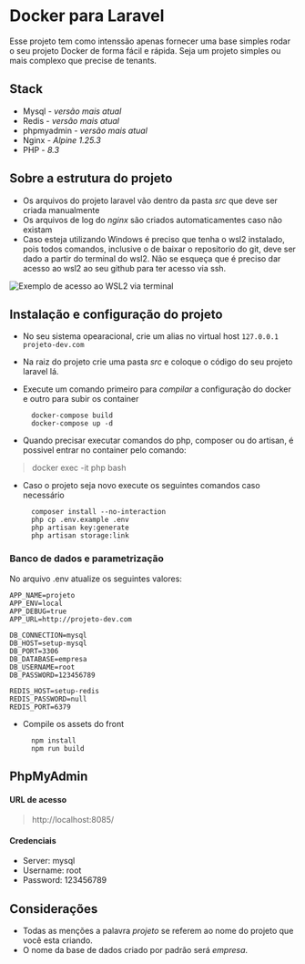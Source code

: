 # Docker para Laravel
Esse projeto tem como intenssão apenas fornecer uma base simples rodar o seu projeto Docker de forma fácil e rápida. Seja um projeto simples ou mais complexo que precise de tenants.

## Stack
- Mysql - *versão mais atual*
- Redis - *versão mais atual*
- phpmyadmin - *versão mais atual*
- Nginx - *Alpine 1.25.3*
- PHP - *8.3*

## Sobre a estrutura do projeto
 - Os arquivos do projeto laravel vão dentro da pasta *src* que deve ser criada manualmente
 - Os arquivos de log do *nginx* são criados automaticamentes caso não existam
 - Caso esteja utilizando Windows é preciso que tenha o wsl2 instalado, pois todos comandos, inclusive o de baixar o repositorio do git, deve ser dado a partir do terminal do wsl2. Não se esqueça que é preciso dar acesso ao wsl2 ao seu github para ter acesso via ssh.

![](https://res.cloudinary.com/practicaldev/image/fetch/s--GGfvhvCP--/c_limit%2Cf_auto%2Cfl_progressive%2Cq_auto%2Cw_880/https://dev-to-uploads.s3.amazonaws.com/i/vcnbdxv3mixnenq00vee.png "Exemplo de acesso ao WSL2 via terminal")

## Instalação e configuração do projeto
- No seu sistema opearacional, crie um alias no virtual host 
`127.0.0.1 projeto-dev.com`
- Na raiz do projeto crie uma pasta *src* e coloque o código do seu projeto laravel lá.
- Execute um comando primeiro para *compilar* a configuração do docker e outro para subir os container

        docker-compose build
        docker-compose up -d

-  Quando precisar executar comandos do php, composer ou do artisan, é possivel entrar no container pelo comando:
>docker exec -it php bash
- Caso o projeto seja novo execute os seguintes comandos caso necessário

		composer install --no-interaction
        php cp .env.example .env
        php artisan key:generate
        php artisan storage:link

### Banco de dados e parametrização
No arquivo .env atualize os seguintes valores:



    APP_NAME=projeto
    APP_ENV=local
    APP_DEBUG=true
    APP_URL=http://projeto-dev.com
    
    DB_CONNECTION=mysql
    DB_HOST=setup-mysql
    DB_PORT=3306
    DB_DATABASE=empresa
    DB_USERNAME=root
    DB_PASSWORD=123456789
    
    REDIS_HOST=setup-redis
    REDIS_PASSWORD=null
    REDIS_PORT=6379

- Compile os assets do front

        npm install
        npm run build

## PhpMyAdmin
#### URL de acesso
>http://localhost:8085/
#### Credenciais
- Server: mysql
- Username: root
- Password: 123456789

## Considerações
- Todas as menções a palavra *projeto* se referem ao nome do projeto que você esta criando.
- O nome da base de dados criado por padrão será *empresa*.
